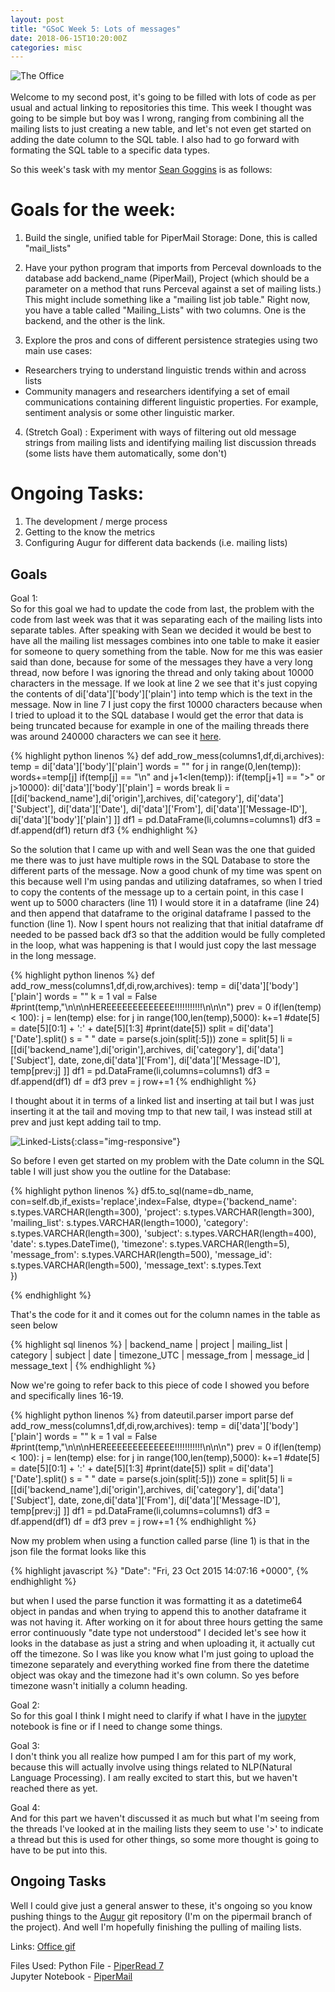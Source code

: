 ```yaml
---
layout: post
title: "GSoC Week 5: Lots of messages"
date: 2018-06-15T10:20:00Z
categories: misc
---
```


![The Office](https://raw.githubusercontent.com/kmn5409/keanu-nichols/master/images/office.gif)
<br><br>
Welcome to my second post, it's going to be filled with lots of code as per usual and actual linking to repositories this time. This week I thought was going to be simple but boy was I wrong, ranging from combining all the mailing lists to just creating a new table, and let's not even get started on adding the date column to the SQL table. I also had to go forward with formating the SQL table to a specific data types.

So this week's task with my mentor [Sean Goggins](http://www.seangoggins.net/) is as follows:

# Goals for the week: 
1. Build the single, unified table for PiperMail Storage: Done, this is called "mail_lists"
2. Have your python program that imports from Perceval downloads to the database add backend_name (PiperMail), Project (which should be a parameter on a method that runs Perceval against a set of mailing lists.) This might include something like a "mailing list job table." Right now, you have a table called "Mailing_Lists" with two columns.  One is the backend, and the other is the link.

3. Explore the pros and cons of different persistence strategies using two main use cases: 
  - Researchers trying to understand linguistic trends within and across lists 
  - Community managers and researchers identifying a set of email communications containing different linguistic properties.  For example, sentiment analysis or some other linguistic marker. 
4. (Stretch Goal) : Experiment with ways of filtering out old message strings from mailing lists and identifying mailing list discussion threads (some lists have them automatically, some don't)  

# Ongoing Tasks:
1. The development / merge process
2. Getting to the know the metrics
3. Configuring Augur for different data backends (i.e. mailing lists)


## Goals

Goal 1:<br>
So for this goal we had to update the code from last, the problem with the code from last week was that it was separating each of the mailing lists into separate tables. After speaking with Sean we decided it would be best to have all the mailing list messages combines into one table to make it easier for someone to query something from the table. Now for me this was easier said than done, because for some of the messages they have a very long thread, now before I was ignoring the thread and only taking about 10000 characters in the message. If we look at line 2 we see that it's just copying the contents of di['data']['body']['plain'] into temp which is the text in the message. Now in line 7 I just copy the first 10000 characters because when I tried to upload it to the SQL database I would get the error that data is being truncated because for example in one of the mailing threads there was around 240000 characters we can see it [here](https://lists.opendaylight.org/pipermail/alto-dev/2017-January/000428.html).

{% highlight python linenos %}
def add_row_mess(columns1,df,di,archives):
	temp = 	di['data']['body']['plain']
	words = ""
	for j in range(0,len(temp)):
		words+=temp[j]
		if(temp[j] == "\n" and j+1<len(temp)):
			if(temp[j+1] == ">" or j>10000):
				di['data']['body']['plain'] = words
				break
	li = [[di['backend_name'],di['origin'],archives,
		   di['category'], di['data']['Subject'],
		   di['data']['Date'], di['data']['From'],
		   di['data']['Message-ID'],
		   di['data']['body']['plain'] ]]
	df1 = pd.DataFrame(li,columns=columns1)
	df3 = df.append(df1)
	return df3
{% endhighlight %}

So the solution that I came up with and well Sean was the one that guided me there was to just have multiple rows in the SQL Database to store the different parts of the message. Now a good chunk of my time was spent on this because well I'm using pandas and utilizing dataframes, so when I tried to copy the contents of the message up to a certain point, in this case I went up to 5000 characters (line 11) I would store it in a dataframe (line 24) and then append that dataframe to the original dataframe I passed to the function (line 1). Now I spent hours not realizing that that initial dataframe df needed to be passed back df3 so that the addition would be fully completed in the loop, what was happening is that I would just copy the last message in the long message.

{% highlight python linenos %}
def add_row_mess(columns1,df,di,row,archives):
	temp = 	di['data']['body']['plain']
	words = ""
	k = 1
	val = False
	#print(temp,"\n\n\nHEREEEEEEEEEEEEE!!!!!!!!!!!\n\n\n")
	prev = 0
	if(len(temp) < 100):
		j = len(temp)
	else:
		for j in range(100,len(temp),5000):
			k+=1
			#date[5] = date[5][0:1] + ':' +  date[5][1:3]
			#print(date[5])
			split = di['data']['Date'].split()
			s = " "
			date = parse(s.join(split[:5]))
			zone = split[5]
			li = [[di['backend_name'],di['origin'],archives,
			di['category'], di['data']['Subject'],
			date, zone,di['data']['From'],
			di['data']['Message-ID'],
			temp[prev:j] ]]
			df1 = pd.DataFrame(li,columns=columns1)
			df3 = df.append(df1)
			df = df3
			prev = j
			row+=1
{% endhighlight %}

I thought about it in terms of a linked list and inserting at tail but I was just inserting it at the tail and moving tmp to that new tail, I was instead still at prev and just kept adding tail to tmp.

![Linked-Lists](https://raw.githubusercontent.com/kmn5409/keanu-nichols/master/images/Linkedlist_insert_last.png){:class="img-responsive"}

So before I even get started on my problem with the Date column in the SQL table I will just show you the outline for the Database:


{% highlight python linenos %}
df5.to_sql(name=db_name, con=self.db,if_exists='replace',index=False,
				dtype={'backend_name': s.types.VARCHAR(length=300),
					'project': s.types.VARCHAR(length=300),
					'mailing_list': s.types.VARCHAR(length=1000),
					'category': s.types.VARCHAR(length=300),
					'subject': s.types.VARCHAR(length=400),
					'date': s.types.DateTime(),
					'timezone': s.types.VARCHAR(length=5),
					'message_from': s.types.VARCHAR(length=500),
					'message_id': s.types.VARCHAR(length=500),
					'message_text': s.types.Text				   
				})

{% endhighlight %}

That's the code for it and it comes out for the column names in the table as seen below

{% highlight sql linenos %}
| backend_name | project | mailing_list | category | subject | date | timezone_UTC | message_from    | message_id | message_text  |
{% endhighlight %}


Now we're going to refer back to this piece of code I showed you before and specifically lines 16-19.

{% highlight python linenos %}
from dateutil.parser import parse
def add_row_mess(columns1,df,di,row,archives):
	temp = 	di['data']['body']['plain']
	words = ""
	k = 1
	val = False
	#print(temp,"\n\n\nHEREEEEEEEEEEEEE!!!!!!!!!!!\n\n\n")
	prev = 0
	if(len(temp) < 100):
		j = len(temp)
	else:
		for j in range(100,len(temp),5000):
			k+=1
			#date[5] = date[5][0:1] + ':' +  date[5][1:3]
			#print(date[5])
			split = di['data']['Date'].split()
			s = " "
			date = parse(s.join(split[:5]))
			zone = split[5]
			li = [[di['backend_name'],di['origin'],archives,
			di['category'], di['data']['Subject'],
			date, zone,di['data']['From'],
			di['data']['Message-ID'],
			temp[prev:j] ]]
			df1 = pd.DataFrame(li,columns=columns1)
			df3 = df.append(df1)
			df = df3
			prev = j
			row+=1
{% endhighlight %}

Now my problem when using a function called parse (line 1)
is that in the json file the format looks like this

{% highlight javascript %}
"Date": "Fri, 23 Oct 2015 14:07:16 +0000",
{% endhighlight %}


but when I used the parse function it was formatting it as a datetime64 object in pandas and when trying to append this to another dataframe it was not having it. After working on it for about three hours getting the same error continuously "date type not understood" I decided let's see how it looks in the database as just a string and when uploading it, it actually cut off the timezone. So I was like you know what I'm just going to upload the timezone separately and everything worked fine from there the datetime object was okay and the timezone had it's own column. So yes before timezone wasn't initially a column heading.


Goal 2:<br>
So for this goal I think I might need to clarify if what I have in the [jupyter](https://github.com/kmn5409/GSoC_CHAOSS/blob/master/Augur/Perceval/PiperMail.ipynb) notebook is fine or if I need to change some things.

Goal 3:<br>
I don't think you all realize how pumped I am for this part of my work, because this will actually involve using things related to NLP(Natural Language Processing). I am really excited to start this, but we haven't reached there as yet.

Goal 4:<br>
And for this part we haven't discussed it as much but what I'm seeing from the threads I've looked at in the mailing lists they seem to use '>' to indicate a thread but this is used for other things, so some more thought is going to have to be put into this.

## Ongoing Tasks

Well I could give just a general answer to these, it's ongoing so you know pushing things to the [Augur](https://github.com/OSSHealth/augur/tree/pipermail) git repository (I'm on the pipermail branch of the project). And well I'm hopefully finishing the pulling of mailing lists.

Links:
[Office gif](https://www.theodysseyonline.com/an-open-letter-from-slow-replier)

Files Used:
Python File - [PiperRead 7](https://github.com/kmn5409/GSoC_CHAOSS/blob/master/Augur/Perceval/PiperReader%207.py)<br>
Jupyter Notebook - [PiperMail](https://github.com/kmn5409/GSoC_CHAOSS/blob/master/Augur/Perceval/PiperMail.ipynb)
